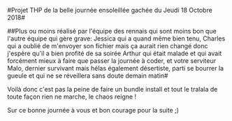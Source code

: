 #Projet THP de la belle journée ensoleillée gachée du Jeudi 18 Octobre 2018#

##Plus ou moins réalisé par l'équipe des rennais qui sont moins bon que l'autre équipe qui gère grave: Jessica qui a quand même bien tenu, Charles qui a oublié de m'envoyer son fichier mais ça aurait rien changé donc j'espère qu'il a bien profité de sa soirée
Arthur qui était malade et qui avait forcément mieux à faire que passer la journée à coder, et votre serviteur Malo, dernier survivant mais hélas également désertiste, parti se bourrer la gueule et qui ne se réveillera sans doute demain matin#

Voilà donc c'est pas la peine de faire un bundle install et tout le tralala de toute façon rien ne marche, le chaos reigne !

Sur ce bonne journée à vous et bon courage pour la suite ;)
